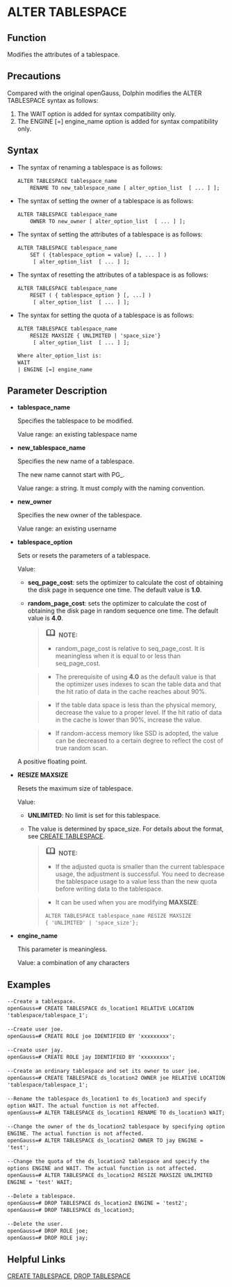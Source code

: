 # ALTER TABLESPACE

## Function <a name="en-us_topic_0283137270_en-us_topic_0237122078_en-us_topic_0059777507_s15c266ccb0b240ddaab9e5fadcfb4313"></a>

Modifies the attributes of a tablespace.

## Precautions<a name="en-us_topic_0283137126_en-us_topic_0237122076_en-us_topic_0059779051_s8ea536d5b8ff459e9e3614e35f53bc2a"></a>

Compared with the original openGauss, Dolphin modifies the ALTER TABLESPACE syntax as follows:

1. The WAIT option is added for syntax compatibility only.
2. The ENGINE [=] engine_name option is added for syntax compatibility only.

## Syntax <a name="en-us_topic_0283137270_en-us_topic_0237122078_en-us_topic_0059777507_s918cfbbb9e5d4554a22b92cdbaa77d86"></a>

-   The syntax of renaming a tablespace is as follows:

    ```
    ALTER TABLESPACE tablespace_name 
        RENAME TO new_tablespace_name [ alter_option_list  [ ... ] ];
    ```

-   The syntax of setting the owner of a tablespace is as follows:

    ```
    ALTER TABLESPACE tablespace_name 
        OWNER TO new_owner [ alter_option_list  [ ... ] ];
    ```

-   The syntax of setting the attributes of a tablespace is as follows:

    ```
    ALTER TABLESPACE tablespace_name 
        SET ( {tablespace_option = value} [, ... ] )
         [ alter_option_list  [ ... ] ];
    ```

-   The syntax of resetting the attributes of a tablespace is as follows:

    ```
    ALTER TABLESPACE tablespace_name 
        RESET ( { tablespace_option } [, ...] )
         [ alter_option_list  [ ... ] ];
    ```

-   The syntax for setting the quota of a tablespace is as follows:

    ```
    ALTER TABLESPACE tablespace_name 
        RESIZE MAXSIZE { UNLIMITED | 'space_size'}
         [ alter_option_list  [ ... ] ];
    ```

        Where alter_option_list is:
        WAIT 
        | ENGINE [=] engine_name

## Parameter Description <a name="en-us_topic_0283137270_en-us_topic_0237122078_en-us_topic_0059777507_s089537de861942ffac3f726a79d2a900"></a>

-   **tablespace\_name**

    Specifies the tablespace to be modified.

    Value range: an existing tablespace name

-   **new\_tablespace\_name**

    Specifies the new name of a tablespace.

    The new name cannot start with PG\_.

    Value range: a string. It must comply with the naming convention.

-   **new\_owner**

    Specifies the new owner of the tablespace.

    Value range: an existing username

-   **tablespace\_option**

    Sets or resets the parameters of a tablespace.

    Value:

    -   **seq\_page\_cost**: sets the optimizer to calculate the cost of obtaining the disk page in sequence one time. The default value is **1.0**.
    -   **random\_page\_cost**: sets the optimizer to calculate the cost of obtaining the disk page in random sequence one time. The default value is **4.0**.

        >![](public_sys-resources/icon-note.gif) **NOTE:**
        >-   random\_page\_cost is relative to seq\_page\_cost. It is meaningless when it is equal to or less than seq\_page\_cost.

        >-   The prerequisite of using **4.0** as the default value is that the optimizer uses indexes to scan the table data and that the hit ratio of data in the cache reaches about 90%.

        >-   If the table data space is less than the physical memory, decrease the value to a proper level. If the hit ratio of data in the cache is lower than 90%, increase the value.

        >-   If random-access memory like SSD is adopted, the value can be decreased to a certain degree to reflect the cost of true random scan.


    A positive floating point.

-   **RESIZE MAXSIZE**

    Resets the maximum size of tablespace.

    Value:

    -   **UNLIMITED**: No limit is set for this tablespace.
    -   The value is determined by space\_size. For details about the format, see [CREATE TABLESPACE](create-tablespace.md).

        >![](public_sys-resources/icon-note.gif) **NOTE:**
        >-   If the adjusted quota is smaller than the current tablespace usage, the adjustment is successful. You need to decrease the tablespace usage to a value less than the new quota before writing data to the tablespace.
        
        >-   It can be used when you are modifying **MAXSIZE**:
        >```
        >ALTER TABLESPACE tablespace_name RESIZE MAXSIZE
        > { 'UNLIMITED' | 'space_size'};
        >```

-   **engine\_name**

    This parameter is meaningless.

    Value: a combination of any characters

## Examples<a name="en-us_topic_0283137270_en-us_topic_0237122078_en-us_topic_0059777507_sf0e218df4bb44fd0afce8f50d6654d19"></a>

```
--Create a tablespace.
openGauss=# CREATE TABLESPACE ds_location1 RELATIVE LOCATION 'tablespace/tablespace_1';

--Create user joe.
openGauss=# CREATE ROLE joe IDENTIFIED BY 'xxxxxxxxx';

--Create user jay.
openGauss=# CREATE ROLE jay IDENTIFIED BY 'xxxxxxxxx';

--Create an ordinary tablespace and set its owner to user joe.
openGauss=# CREATE TABLESPACE ds_location2 OWNER joe RELATIVE LOCATION 'tablespace/tablespace_1';

--Rename the tablespace ds_location1 to ds_location3 and specify option WAIT. The actual function is not affected.
openGauss=# ALTER TABLESPACE ds_location1 RENAME TO ds_location3 WAIT;

--Change the owner of the ds_location2 tablespace by specifying option ENGINE. The actual function is not affected.
openGauss=# ALTER TABLESPACE ds_location2 OWNER TO jay ENGINE = 'test';

--Change the quota of the ds_location2 tablespace and specify the options ENGINE and WAIT. The actual function is not affected.
openGauss=# ALTER TABLESPACE ds_location2 RESIZE MAXSIZE UNLIMITED ENGINE = 'test' WAIT;

--Delete a tablespace.
openGauss=# DROP TABLESPACE ds_location2 ENGINE = 'test2';
openGauss=# DROP TABLESPACE ds_location3;

--Delete the user.
openGauss=# DROP ROLE joe;
openGauss=# DROP ROLE jay;
```

## Helpful Links<a name="section156744489391"></a>

[CREATE TABLESPACE](dolphin-create-tablespace.md), [DROP TABLESPACE](dolphin-drop-tablespace.md)
